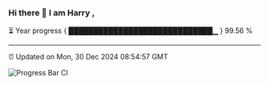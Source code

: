 ### Hi there 👋 I am Harry , 

⏳ Year progress { █████████████████████████████▁ } 99.56 %

---

⏰ Updated on Mon, 30 Dec 2024 08:54:57 GMT

![Progress Bar CI](https://github.com/duykhang68/duykhang68/workflows/Progress%20Bar%20CI/badge.svg)
